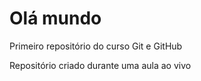 # Olá mundo
 Primeiro repositório do curso Git e GitHub

 Repositório criado durante uma aula ao vivo
